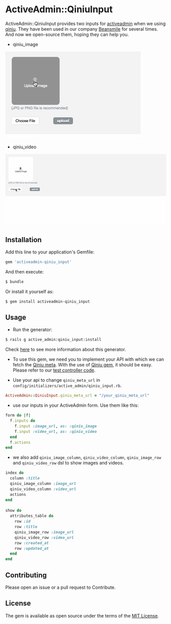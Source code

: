 # ActiveAdmin::QiniuInput

ActiveAdmin::QiniuInput provides two inputs for [activeadmin](https://github.com/activeadmin/activeadmin) when we using [qiniu](https://github.com/qiniu/ruby-sdk). They have been used in our company [Beansmile](http://www.beansmile.com/) for several times. And now we open-source them, hoping they can help you.

* qiniu_image

![qiniu_image](./docs/images/qiniu_image.gif)

* qiniu_video

![qiniu_video](./docs/images/qiniu_video.gif)

## Installation
Add this line to your application's Gemfile:

```ruby
gem 'activeadmin-qiniu_input'
```

And then execute:
```bash
$ bundle
```

Or install it yourself as:
```bash
$ gem install activeadmin-qiniu_input
```

## Usage

* Run the generator:

```bash
$ rails g active_admin:qiniu_input:install
```
Check [here](docs/install_generator.md) to see more information about this generator.

* To use this gem, we need you to implement your API with which we can fetch the [Qiniu meta](https://developer.qiniu.com/kodo/manual/1208/upload-token). With the use of [Qiniu gem](https://github.com/qiniu/ruby-sdk), it should be easy. Please refer to our [test controller code](test/dummy/app/controllers/application_controller.rb).

* Use your api to change `qiniu_meta_url` in `config/initializers/active_admin/qiniu_input.rb`.

```ruby
ActiveAdmin::QiniuInput.qiniu_meta_url = "/your_qiniu_meta_url"
```

* use our inputs in your ActiveAdmin form. Use them like this:

```ruby
form do |f|
  f.inputs do
    f.input :image_url, as: :qiniu_image
    f.input :video_url, as: :qiniu_video
  end
  f.actions
end
```

* we also add `qiniu_image_column`, `qiniu_video_column`, `qiniu_image_row` and `qiniu_video_row` dsl to show images and videos.

```ruby
index do
  column :title
  qiniu_image_column :image_url
  qiniu_video_column :video_url
  actions
end

show do
  attributes_table do
    row :id
    row :title
    qiniu_image_row :image_url
    qiniu_video_row :video_url
    row :created_at
    row :updated_at
  end
end
```

## Contributing
Please open an issue or a pull request to Contribute.

## License
The gem is available as open source under the terms of the [MIT License](http://opensource.org/licenses/MIT).
